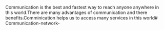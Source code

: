 Communication is the best and fastest way to reach anyone anywhere in this world.There are many advantages of communication and there benefits.Comminication helps us to access many services in this world# Communication-network-
